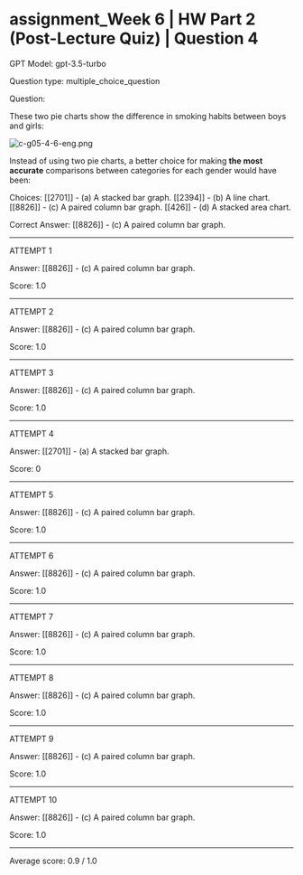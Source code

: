 # assignment_Week 6 | HW Part 2 (Post-Lecture Quiz) | Question 4

GPT Model: gpt-3.5-turbo

Question type: multiple_choice_question

Question:
<div><p>These two pie charts show the difference in smoking habits between boys and girls:</p>
<p><img src="$IMS-CC-FILEBASE$/Uploaded%20Media/c-g05-4-6-eng.png" alt="c-g05-4-6-eng.png"></p>
<p>Instead of using two pie charts, a better choice for making <strong>the most accurate</strong> comparisons between categories for each gender would have been:</p></div>

Choices:
[[2701]] - (a) A stacked bar graph.
[[2394]] - (b) A line chart.
[[8826]] - (c) A paired column bar graph.
[[426]] - (d) A stacked area chart.

Correct Answer:
[[8826]] - (c) A paired column bar graph.

****************************************

ATTEMPT 1

Answer:
[[8826]] - (c) A paired column bar graph.

Score: 1.0

--------------------

ATTEMPT 2

Answer: 
[[8826]] - (c) A paired column bar graph.

Score: 1.0

--------------------

ATTEMPT 3

Answer: 
[[8826]] - (c) A paired column bar graph.

Score: 1.0

--------------------

ATTEMPT 4

Answer: 
[[2701]] - (a) A stacked bar graph.

Score: 0

--------------------

ATTEMPT 5

Answer: 
[[8826]] - (c) A paired column bar graph.

Score: 1.0

--------------------

ATTEMPT 6

Answer: 
[[8826]] - (c) A paired column bar graph.

Score: 1.0

--------------------

ATTEMPT 7

Answer: 
[[8826]] - (c) A paired column bar graph.

Score: 1.0

--------------------

ATTEMPT 8

Answer: 
[[8826]] - (c) A paired column bar graph.

Score: 1.0

--------------------

ATTEMPT 9

Answer: 
[[8826]] - (c) A paired column bar graph.

Score: 1.0

--------------------

ATTEMPT 10

Answer: 
[[8826]] - (c) A paired column bar graph.

Score: 1.0

--------------------

Average score: 0.9 / 1.0
